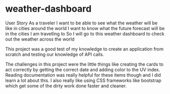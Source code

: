 # weather-dashboard

User Story
As a traveler
I want to be able to see what the weather will be like in cities around the world
I want to know what the future forecast will be in the cities I am travelling to
So I will go to this weather dashboard to check out the weather across the world

This project was a good test of my knowledge to create an application from scratch and testing our knowledge of API calls.

The challenges in this project were the little things like creating the cards to act correctly by getting the correct date and adding color to the UV index. Reading documentation was really helpful for these items though and I did learn a lot about this. I also really like using CSS frameworks like bootstrap which get some of the dirty work done faster and cleaner.


